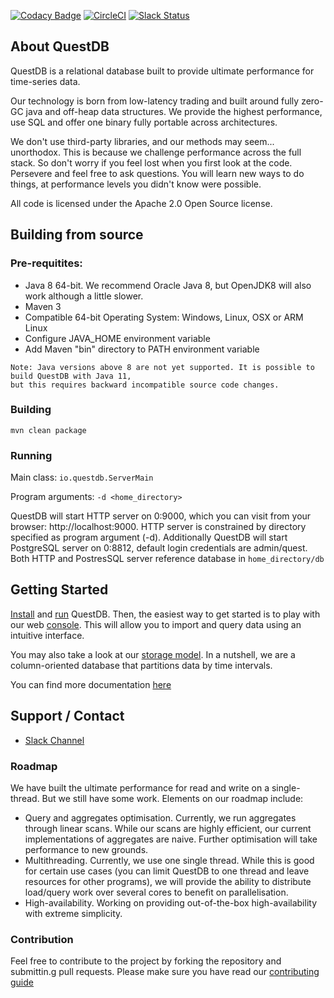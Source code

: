 
[![Codacy Badge](https://api.codacy.com/project/badge/grade/83c6250bd9fc45a98c12c191af710754)](https://www.codacy.com/app/bluestreak/nfsdb)
[![CircleCI](https://circleci.com/gh/questdb/questdb.svg?style=svg&circle-token=14e189d901b13a8ddfc9e6da4c4d106dac6b0940)](https://circleci.com/gh/questdb/questdb)
[![Slack Status](https://serieux-saucisson-79115.herokuapp.com/badge.svg)](https://serieux-saucisson-79115.herokuapp.com/)

## About QuestDB

QuestDB is a relational database built to provide ultimate performance for time-series data.

Our technology is born from low-latency trading and built around fully zero-GC java and off-heap data structures.
We provide the highest performance, use SQL and offer one binary fully portable across architectures.

We don't use third-party libraries, and our methods may seem...
 unorthodox. This is because we challenge performance across the full stack.
 So don't worry if you feel lost when you first look at the code. Persevere and
feel free to ask questions. You will learn new ways to do things,
at performance levels you didn't know were possible.

All code is licensed under the Apache 2.0 Open Source license.

## Building from source

### Pre-requitites:

- Java 8 64-bit. We recommend Oracle Java 8, but OpenJDK8 will also work although a little slower.
- Maven 3
- Compatible 64-bit Operating System: Windows, Linux, OSX or ARM Linux
- Configure JAVA_HOME environment variable
- Add Maven "bin" directory to PATH environment variable

```
Note: Java versions above 8 are not yet supported. It is possible to build QuestDB with Java 11,
but this requires backward incompatible source code changes.
```

### Building

```
mvn clean package
```


### Running

Main class: `io.questdb.ServerMain`

Program arguments: `-d <home_directory>`

QuestDB will start HTTP server on 0:9000, which you can visit from your browser: http://localhost:9000. HTTP server is constrained by directory specified as program argument (-d). Additionally QuestDB will start PostgreSQL server on 0:8812, default login credentials are admin/quest. Both HTTP and PostresSQL server reference database in `home_directory/db`

## Getting Started

[Install](https://www.questdb.io/docs/install) and [run](https://www.questdb.io/docs/run) QuestDB.
Then, the easiest way to get started is to play with our
web [console](https://www.questdb.io/docs/console). This will allow you to import
and query data using an intuitive interface.

You may also take a look at our [storage model](https://www.questdb.io/docs/storagemodel). In a nutshell,
we are a column-oriented database that partitions data by time intervals.

You can find more documentation [here](https://www.questdb.io/docs/documentation)

## Support / Contact

- [Slack Channel](https://join.slack.com/t/questdb/shared_invite/enQtNzk4Nzg4Mjc2MTE2LTEzZThjMzliMjUzMTBmYzVjYWNmM2UyNWJmNDdkMDYyZmE0ZDliZTQxN2EzNzk5MDE3Zjc1ZmJiZmFiZTIwMGY)

### Roadmap

We have built the ultimate performance for read and write on a single-thread.
But we still have some work.
Elements on our roadmap include:

- Query and aggregates optimisation. Currently, we run aggregates through linear scans.
While our scans are highly efficient, our current implementations of aggregates are naive.
Further optimisation will take performance to new grounds.
- Multithreading. Currently, we use one single thread. While this is good for certain use cases
(you can limit QuestDB to one thread and leave resources for other programs), we will provide
the ability to distribute load/query work over several cores to benefit on parallelisation.
- High-availability. Working on providing out-of-the-box high-availability with extreme simplicity.

### Contribution

Feel free to contribute to the project by forking the repository and submittin.g pull requests.
Please make sure you have read our [contributing guide](https://github.com/questdb/questdb/blob/master/CONTRIBUTING.MD)
